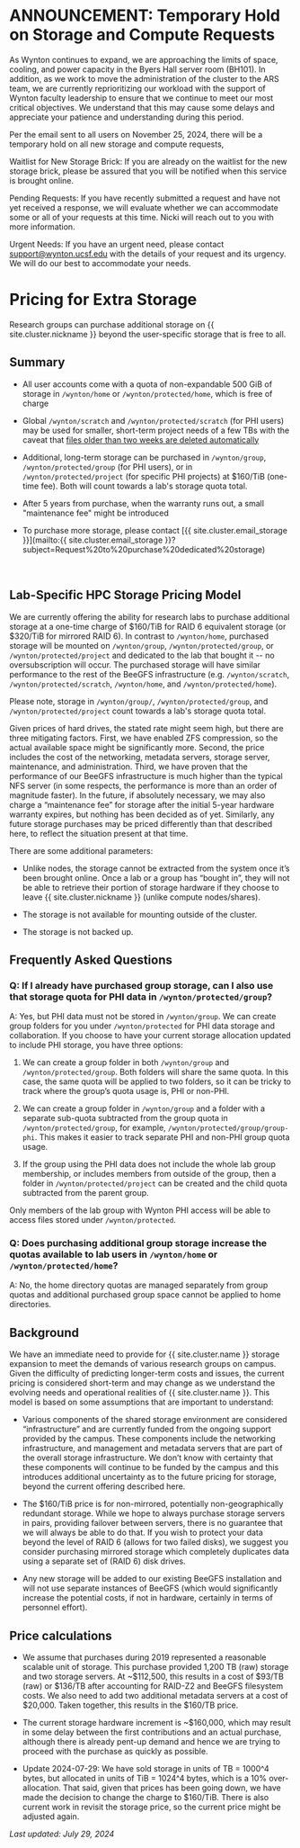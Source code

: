 # ANNOUNCEMENT: Temporary Hold on Storage and Compute Requests
As Wynton continues to expand, we are approaching the limits of space, cooling, and power capacity in the Byers Hall server room (BH101). In addition, as we work to move the administration of the cluster to the ARS team, we are currently reprioritizing our workload with the support of Wynton faculty leadership to ensure that we continue to meet our most critical objectives. We understand that this may cause some delays and appreciate your patience and understanding during this period.

Per the email sent to all users on November 25, 2024, there will be a temporary hold on all new storage and compute requests,

Waitlist for New Storage Brick: If you are already on the waitlist for the new storage brick, please be assured that you will be notified when this service is brought online.  

Pending Requests: If you have recently submitted a request and have not yet received a response, we will evaluate whether we can accommodate some or all of your requests at this time. Nicki will reach out to you with more information. 

Urgent Needs: If you have an urgent need, please contact support@wynton.ucsf.edu with the details of your request and its urgency. We will do our best to accommodate your needs.  

# Pricing for Extra Storage

Research groups can purchase additional storage on {{ site.cluster.nickname }} beyond the user-specific storage that is free to all.

## Summary

* All user accounts come with a quota of non-expandable 500 GiB of storage in `/wynton/home` or `/wynton/protected/home`, which is free of charge

* Global `/wynton/scratch` and `/wynton/protected/scratch` (for PHI users) may be used for smaller, short-term project needs of a few TBs with the caveat that [files older than two weeks are deleted automatically](/hpc/about/specs.html#scratch-storage)

* Additional, long-term storage can be purchased in `/wynton/group`, `/wynton/protected/group` (for PHI users), or in `/wynton/protected/project` (for specific PHI projects) at $160/TiB (one-time fee).  Both will count towards a lab's storage quota total.

* After 5 years from purchase, when the warranty runs out, a small "maintenance fee" might be introduced

* To purchase more storage, please contact [{{ site.cluster.email_storage }}](mailto:{{ site.cluster.email_storage }}?subject=Request%20to%20purchase%20dedicated%20storage)

<br>


## Lab-Specific HPC Storage Pricing Model

We are currently offering the ability for research labs to purchase additional storage at a one-time charge of $160/TiB for RAID 6 equivalent storage (or $320/TiB for mirrored RAID 6).  In contrast to `/wynton/home`, purchased storage will be mounted on `/wynton/group`, `/wynton/protected/group`, or `/wynton/protected/project` and dedicated to the lab that bought it -- no oversubscription will occur.  The purchased storage will have similar performance to the rest of the BeeGFS infrastructure (e.g. `/wynton/scratch`, `/wynton/protected/scratch`, `/wynton/home`, and `/wynton/protected/home`).

Please note, storage in `/wynton/group/`, `/wynton/protected/group`, and `/wynton/protected/project` count towards a lab's storage quota total.

Given prices of hard drives, the stated rate might seem high, but there are three mitigating factors. First, we have enabled ZFS compression, so the actual available space might be significantly more. Second, the price includes the cost of the networking, metadata servers, storage server, maintenance, and administration. Third, we have proven that the performance of our BeeGFS infrastructure is much higher than the typical NFS server (in some respects, the performance is more than an order of magnitude faster). In the future, if absolutely necessary, we may also charge a “maintenance fee” for storage after the initial 5-year hardware warranty expires, but nothing has been decided as of yet. Similarly, any future storage purchases may be priced differently than that described here, to reflect the situation present at that time.

There are some additional parameters:

* Unlike nodes, the storage cannot be extracted from the system once it’s been brought online. Once a lab or a group has “bought in”, they will not be able to retrieve their portion of storage hardware if they choose to leave {{ site.cluster.nickname }} (unlike compute nodes/shares).

* The storage is not available for mounting outside of the cluster.

* The storage is not backed up.


## Frequently Asked Questions

### Q: If I already have purchased group storage, can I also use that storage quota for PHI data in `/wynton/protected/group`?

A: Yes, but PHI data must not be stored in `/wynton/group`.  We can create group folders for you under `/wynton/protected` for PHI data storage and collaboration. If you choose to have your current storage allocation updated to include PHI storage, you have three options:

1. We can create a group folder in both `/wynton/group` and `/wynton/protected/group`. Both folders will share the same quota. In this case, the same quota will be applied to two folders, so it can be tricky to track where the group’s quota usage is, PHI or non-PHI.

2. We can create a group folder in `/wynton/group` and a folder with a separate sub-quota subtracted from the group quota in `/wynton/protected/group`, for example, `/wynton/protected/group/group-phi`. This makes it easier to track separate PHI and non-PHI group quota usage.

3. If the group using the PHI data does not include the whole lab group membership, or includes members from outside of the group, then a folder in `/wynton/protected/project` can be created and the child quota subtracted from the parent group.

Only members of the lab group with Wynton PHI access will be able to access files stored under `/wynton/protected`.


### Q: Does purchasing additional group storage increase the quotas available to lab users in `/wynton/home` or `/wynton/protected/home`?

A: No, the home directory quotas are managed separately from group quotas and additional purchased group space cannot be applied to home directories.


## Background

We have an immediate need to provide for {{ site.cluster.name }} storage expansion to meet the demands of various research groups on campus. Given the difficulty of predicting longer-term costs and issues, the current pricing is considered short-term and may change as we understand the evolving needs and operational realities of {{ site.cluster.name }}. This model is based on some assumptions that are important to understand:

* Various components of the shared storage environment are considered “infrastructure” and are currently funded from the ongoing support provided by the campus.  These components include the networking infrastructure, and management and metadata servers that are part of the overall storage infrastructure. We don’t know with certainty that these components will continue to be funded by the campus and this introduces additional uncertainty as to the future pricing for storage, beyond the current offering described here.

* The $160/TiB price is for non-mirrored, potentially non-geographically redundant storage.  While we hope to always purchase storage servers in pairs, providing failover between servers, there is no guarantee that we will always be able to do that. If you wish to protect your data beyond the level of RAID 6 (allows for two failed disks), we suggest you consider purchasing mirrored storage which completely duplicates data using a separate set of (RAID 6) disk drives.

* Any new storage will be added to our existing BeeGFS installation and will not use separate instances of BeeGFS (which would significantly increase the potential costs, if not in hardware, certainly in terms of personnel effort).


## Price calculations

* We assume that purchases during 2019 represented a reasonable scalable unit of storage.  This purchase provided 1,200 TB (raw) storage and two storage servers.  At ~$112,500, this results in a cost of $93/TB (raw) or $136/TB after accounting for RAID-Z2 and BeeGFS filesystem costs. We also need to add two additional metadata servers at a cost of $20,000. Taken together, this results in the $160/TB price.

* The current storage hardware increment is ~$160,000, which may result in some delay between the first contributions and an actual purchase, although there is already pent-up demand and hence we are trying to proceed with the purchase as quickly as possible.

* Update 2024-07-29: We have sold storage in units of TB = 1000^4 bytes, but allocated in units of TiB = 1024^4 bytes, which is a 10% over-allocation. That said, given that prices has been going down, we have made the decision to change the charge to $160/TiB.  There is also current work in revisit the storage price, so the current price might be adjusted again.

_Last updated: July 29, 2024_
